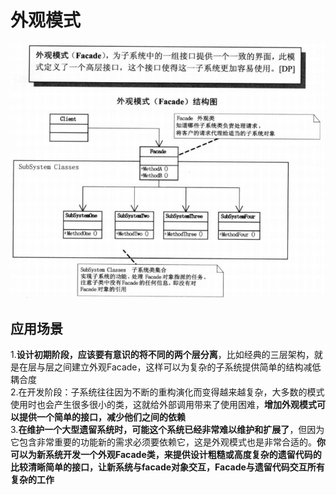 # 外观模式

![结构图](https://github.com/shanyao19940801/BookeNote/blob/master/ReadingNotes/DaHuaSheJiMoShi/src/main/java/com/yao/chapter12_Facade/12.PNG)

## 应用场景

1.**设计初期阶段，应该要有意识的将不同的两个层分离**，比如经典的三层架构，就是在层与层之间建立外观Facade，这样可以为复杂的子系统提供简单的结构减低耦合度
<br>
2.在开发阶段：子系统往往因为不断的重构演化而变得越来越复杂，大多数的模式使用时也会产生很多很小的类，这就给外部调用带来了使用困难，**增加外观模式可以提供一个简单的接口，减少他们之间的依赖**
<br>
3.**在维护一个大型遗留系统时，可能这个系统已经非常难以维护和扩展了**，但因为它包含非常重要的功能新的需求必须要依赖它，这是外观模式也是非常合适的。**你可以为新系统开发一个外观Facade类，来提供设计粗糙或高度复杂的遗留代码的比较清晰简单的接口，让新系统与facade对象交互，Facade与遗留代码交互所有复杂的工作**
